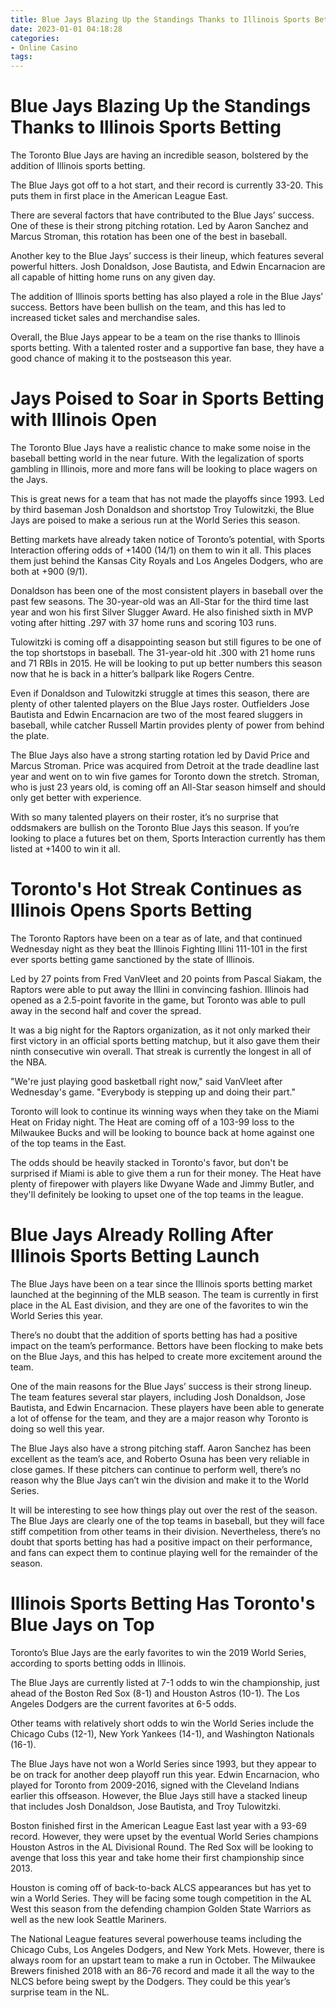 ```yaml
---
title: Blue Jays Blazing Up the Standings Thanks to Illinois Sports Betting
date: 2023-01-01 04:18:28
categories:
- Online Casino
tags:
---
```



#  Blue Jays Blazing Up the Standings Thanks to Illinois Sports Betting

The Toronto Blue Jays are having an incredible season, bolstered by the addition of Illinois sports betting.

The Blue Jays got off to a hot start, and their record is currently 33-20. This puts them in first place in the American League East.

There are several factors that have contributed to the Blue Jays’ success. One of these is their strong pitching rotation. Led by Aaron Sanchez and Marcus Stroman, this rotation has been one of the best in baseball.

Another key to the Blue Jays’ success is their lineup, which features several powerful hitters. Josh Donaldson, Jose Bautista, and Edwin Encarnacion are all capable of hitting home runs on any given day.

The addition of Illinois sports betting has also played a role in the Blue Jays’ success. Bettors have been bullish on the team, and this has led to increased ticket sales and merchandise sales.

Overall, the Blue Jays appear to be a team on the rise thanks to Illinois sports betting. With a talented roster and a supportive fan base, they have a good chance of making it to the postseason this year.

#  Jays Poised to Soar in Sports Betting with Illinois Open

The Toronto Blue Jays have a realistic chance to make some noise in the baseball betting world in the near future. With the legalization of sports gambling in Illinois, more and more fans will be looking to place wagers on the Jays.

This is great news for a team that has not made the playoffs since 1993. Led by third baseman Josh Donaldson and shortstop Troy Tulowitzki, the Blue Jays are poised to make a serious run at the World Series this season.

Betting markets have already taken notice of Toronto’s potential, with Sports Interaction offering odds of +1400 (14/1) on them to win it all. This places them just behind the Kansas City Royals and Los Angeles Dodgers, who are both at +900 (9/1).

Donaldson has been one of the most consistent players in baseball over the past few seasons. The 30-year-old was an All-Star for the third time last year and won his first Silver Slugger Award. He also finished sixth in MVP voting after hitting .297 with 37 home runs and scoring 103 runs.

Tulowitzki is coming off a disappointing season but still figures to be one of the top shortstops in baseball. The 31-year-old hit .300 with 21 home runs and 71 RBIs in 2015. He will be looking to put up better numbers this season now that he is back in a hitter’s ballpark like Rogers Centre.

Even if Donaldson and Tulowitzki struggle at times this season, there are plenty of other talented players on the Blue Jays roster. Outfielders Jose Bautista and Edwin Encarnacion are two of the most feared sluggers in baseball, while catcher Russell Martin provides plenty of power from behind the plate.

The Blue Jays also have a strong starting rotation led by David Price and Marcus Stroman. Price was acquired from Detroit at the trade deadline last year and went on to win five games for Toronto down the stretch. Stroman, who is just 23 years old, is coming off an All-Star season himself and should only get better with experience.

With so many talented players on their roster, it’s no surprise that oddsmakers are bullish on the Toronto Blue Jays this season. If you’re looking to place a futures bet on them, Sports Interaction currently has them listed at +1400 to win it all.

#  Toronto's Hot Streak Continues as Illinois Opens Sports Betting

The Toronto Raptors have been on a tear as of late, and that continued Wednesday night as they beat the Illinois Fighting Illini 111-101 in the first ever sports betting game sanctioned by the state of Illinois.

Led by 27 points from Fred VanVleet and 20 points from Pascal Siakam, the Raptors were able to put away the Illini in convincing fashion. Illinois had opened as a 2.5-point favorite in the game, but Toronto was able to pull away in the second half and cover the spread.

It was a big night for the Raptors organization, as it not only marked their first victory in an official sports betting matchup, but it also gave them their ninth consecutive win overall. That streak is currently the longest in all of the NBA.

"We're just playing good basketball right now," said VanVleet after Wednesday's game. "Everybody is stepping up and doing their part."

Toronto will look to continue its winning ways when they take on the Miami Heat on Friday night. The Heat are coming off of a 103-99 loss to the Milwaukee Bucks and will be looking to bounce back at home against one of the top teams in the East.

The odds should be heavily stacked in Toronto's favor, but don't be surprised if Miami is able to give them a run for their money. The Heat have plenty of firepower with players like Dwyane Wade and Jimmy Butler, and they'll definitely be looking to upset one of the top teams in the league.

#  Blue Jays Already Rolling After Illinois Sports Betting Launch

The Blue Jays have been on a tear since the Illinois sports betting market launched at the beginning of the MLB season. The team is currently in first place in the AL East division, and they are one of the favorites to win the World Series this year.

There’s no doubt that the addition of sports betting has had a positive impact on the team’s performance. Bettors have been flocking to make bets on the Blue Jays, and this has helped to create more excitement around the team.

One of the main reasons for the Blue Jays’ success is their strong lineup. The team features several star players, including Josh Donaldson, Jose Bautista, and Edwin Encarnacion. These players have been able to generate a lot of offense for the team, and they are a major reason why Toronto is doing so well this year.

The Blue Jays also have a strong pitching staff. Aaron Sanchez has been excellent as the team’s ace, and Roberto Osuna has been very reliable in close games. If these pitchers can continue to perform well, there’s no reason why the Blue Jays can’t win the division and make it to the World Series.

It will be interesting to see how things play out over the rest of the season. The Blue Jays are clearly one of the top teams in baseball, but they will face stiff competition from other teams in their division. Nevertheless, there’s no doubt that sports betting has had a positive impact on their performance, and fans can expect them to continue playing well for the remainder of the season.

#  Illinois Sports Betting Has Toronto's Blue Jays on Top

Toronto’s Blue Jays are the early favorites to win the 2019 World Series, according to sports betting odds in Illinois.

The Blue Jays are currently listed at 7-1 odds to win the championship, just ahead of the Boston Red Sox (8-1) and Houston Astros (10-1). The Los Angeles Dodgers are the current favorites at 6-5 odds.

Other teams with relatively short odds to win the World Series include the Chicago Cubs (12-1), New York Yankees (14-1), and Washington Nationals (16-1).

The Blue Jays have not won a World Series since 1993, but they appear to be on track for another deep playoff run this year. Edwin Encarnacion, who played for Toronto from 2009-2016, signed with the Cleveland Indians earlier this offseason. However, the Blue Jays still have a stacked lineup that includes Josh Donaldson, Jose Bautista, and Troy Tulowitzki.

Boston finished first in the American League East last year with a 93-69 record. However, they were upset by the eventual World Series champions Houston Astros in the AL Divisional Round. The Red Sox will be looking to avenge that loss this year and take home their first championship since 2013.

Houston is coming off of back-to-back ALCS appearances but has yet to win a World Series. They will be facing some tough competition in the AL West this season from the defending champion Golden State Warriors as well as the new look Seattle Mariners.

The National League features several powerhouse teams including the Chicago Cubs, Los Angeles Dodgers, and New York Mets. However, there is always room for an upstart team to make a run in October. The Milwaukee Brewers finished 2018 with an 86-76 record and made it all the way to the NLCS before being swept by the Dodgers. They could be this year’s surprise team in the NL.